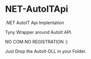 # NET-AutoITApi
.NET AutoIT Api Implentation

Tyny Wrapper around AutoIt API.

NO COM NO REGISTRATION :)

Just Drop the AutoIt-DLL in your Folder.
